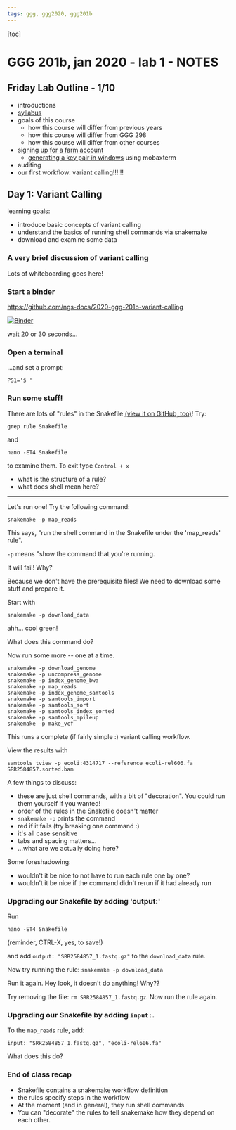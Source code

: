 ```yaml
---
tags: ggg, ggg2020, ggg201b
---
```


[toc]

# GGG 201b, jan 2020 - lab 1 - NOTES

## Friday Lab Outline - 1/10

* introductions
* [syllabus](https://hackmd.io/YaM6z84wQeK619cSeLJ2tg)
* goals of this course
    * how this course will differ from previous years
    * how this course will differ from GGG 298
    * how this course will differ from other courses
* [signing up for a farm account](https://github.com/dib-lab/dib_rotation/blob/master/01_farm_account.md)
    * [generating a key pair in windows](https://docs.computecanada.ca/wiki/Generating_SSH_keys_in_Windows/en) using mobaxterm
* auditing
* our first workflow: variant calling!!!!!!

## Day 1: Variant Calling

learning goals:
- introduce basic concepts of variant calling
- understand the basics of running shell commands via snakemake
- download and examine some data

### A very brief discussion of variant calling

Lots of whiteboarding goes here!

### Start a binder

https://github.com/ngs-docs/2020-ggg-201b-variant-calling

[![Binder](https://mybinder.org/badge_logo.svg)](https://mybinder.org/v2/gh/ngs-docs/2020-ggg-201b-variant-calling/master)

wait 20 or 30 seconds...

### Open a terminal

...and set a prompt:
```
PS1='$ '
```


### Run some stuff!

There are lots of "rules" in the Snakefile [(view it on GitHub, too)](https://github.com/ngs-docs/2020-ggg-201b-variant-calling/blob/5fe29045b3741661b551682a326689cd66cd6f6a/Snakefile)! Try:

```
grep rule Snakefile
```

and

```
nano -ET4 Snakefile
```
to examine them. To exit type `Control + x`

* what is the structure of a rule?
* what does shell mean here?

----

Let's run one! Try the following command:
```
snakemake -p map_reads
```

This says, "run the shell command in the Snakefile under the 'map_reads' rule".

`-p` means "show the command that you're running.

It will fail! Why?

Because we don't have the prerequisite files! We need to download some stuff and prepare it.

Start with

```
snakemake -p download_data
```

ahh... cool green!

What does this command do?

Now run some more -- one at a time.

```
snakemake -p download_genome
snakemake -p uncompress_genome
snakemake -p index_genome_bwa
snakemake -p map_reads
snakemake -p index_genome_samtools
snakemake -p samtools_import
snakemake -p samtools_sort
snakemake -p samtools_index_sorted
snakemake -p samtools_mpileup
snakemake -p make_vcf
```

This runs a complete (if fairly simple :) variant calling workflow.

View the results with

```
samtools tview -p ecoli:4314717 --reference ecoli-rel606.fa SRR2584857.sorted.bam
```

A few things to discuss:

* these are just shell commands, with a bit of "decoration". You could run them yourself if you wanted!
* order of the rules in the Snakefile doesn't matter
* `snakemake -p` prints the command
* red if it fails (try breaking one command :)
* it's all case sensitive
* tabs and spacing matters...
* ...what are we actually doing here?

Some foreshadowing:

* wouldn't it be nice to not have to run each rule one by one?
* wouldn't it be nice if the command didn't rerun if it had already run

### Upgrading our Snakefile by adding 'output:'

Run 
```
nano -ET4 Snakefile
```
(reminder, CTRL-X, yes, to save!)

and add `output: "SRR2584857_1.fastq.gz"` to the `download_data` rule.

Now try running the rule: `snakemake -p download_data`

Run it again. Hey look, it doesn't do anything! Why??

Try removing the file: `rm SRR2584857_1.fastq.gz`. Now run the rule again.

### Upgrading our Snakefile by adding `input:`.

To the `map_reads` rule, add:

`input: "SRR2584857_1.fastq.gz", "ecoli-rel606.fa"`

What does this do?

### End of class recap

* Snakefile contains a snakemake workflow definition
* the rules specify steps in the workflow
* At the moment (and in general), they run shell commands
* You can "decorate" the rules to tell snakemake how they depend on each other.


